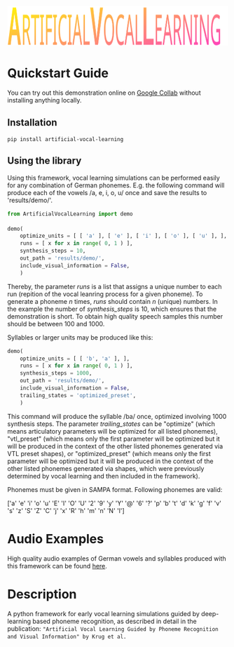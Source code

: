 
# <a href="https://pypi.org/project/artificial-vocal-learning/"><img alt="ArtificialVocalLearning" src="/ArtificialVocalLearning/logo/ArtificialVocalLearningLogo.svg" height="90"></a>


  
# Quickstart Guide
You can try out this demonstration online on [Google Collab](https://colab.research.google.com/drive/1VhZr3HcW64JOmb2LU5U_LL21_2GzyyBr?usp=sharing) without installing anything locally.

## Installation

    pip install artificial-vocal-learning

## Using the library

Using this framework, vocal learning simulations can be performed easily for any combination of German phonemes.
E.g. the following command will produce each of the vowels /a, e, i, o, u/ once and save the results to 'results/demo/'.

```Python
from ArtificialVocalLearning import demo

demo(
    optimize_units = [ [ 'a' ], [ 'e' ], [ 'i' ], [ 'o' ], [ 'u' ], ],
    runs = [ x for x in range( 0, 1 ) ],
    synthesis_steps = 10,
    out_path = 'results/demo/',
    include_visual_information = False,
    )
```

Thereby, the parameter *runs* is a list that assigns a unique number to each run (repition of the vocal leanring process
for a given phoneme). To generate a phoneme *n* times, *runs* should contain *n* (unique) numbers.
In the example the number of *synthesis_steps* is 10, which ensures that the demonstration is short. To obtain high quality 
speech samples this number should be between 100 and 1000.

Syllables or larger units may be produced like this:

```Python
demo(
    optimize_units = [ [ 'b', 'a' ], ],
    runs = [ x for x in range( 0, 1 ) ],
    synthesis_steps = 1000,
    out_path = 'results/demo/',
    include_visual_information = False,
    trailing_states = 'optimized_preset',
    )
```

This command will produce the syllable /ba/ once, optimized involving 1000 synthesis steps. The parameter *trailing_states* can be "optimize" (which means articulatory parameters will be optimized for all listed phonemes), "vtl_preset" (which means only the first parameter will be optimized but it will be produced in the context of the other listed phonemes generated via VTL preset shapes), or "optimized_preset" (which means only the first parameter will be optimized but it will be produced in the context of the other listed phonemes generated via shapes, which were previously determined by vocal learning and then included in the framework).


Phonemes must be given in SAMPA format. Following phonemes are valid:

['a' 'e' 'i' 'o' 'u' 'E' 'I' 'O' 'U' '2' '9' 'y' 'Y' '@' '6' '?' 'p' 'b' 't' 'd' 'k' 'g' 'f' 'v' 's' 'z' 'S' 'Z' 'C' 'j' 'x' 'R' 'h' 'm' 'n' 'N' 'l']


# Audio Examples
High quality audio examples of German vowels and syllables produced with this framework can be found [here](https://github.com/paul-krug/visual-vocal-learning/tree/master/Stimuli/Manual).

# Description
A python framework for early vocal learning simulations guided by deep-learning based phoneme recognition,
as described in detail in the publication:
``"Artificial Vocal Learning Guided by Phoneme Recognition and Visual Information" by Krug et al.``


